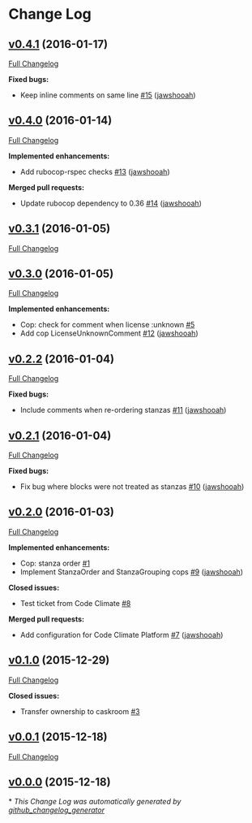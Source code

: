 # Change Log

## [v0.4.1](https://github.com/caskroom/rubocop-cask/tree/v0.4.1) (2016-01-17)
[Full Changelog](https://github.com/caskroom/rubocop-cask/compare/v0.4.0...v0.4.1)

**Fixed bugs:**

- Keep inline comments on same line [\#15](https://github.com/caskroom/rubocop-cask/pull/15) ([jawshooah](https://github.com/jawshooah))

## [v0.4.0](https://github.com/caskroom/rubocop-cask/tree/v0.4.0) (2016-01-14)
[Full Changelog](https://github.com/caskroom/rubocop-cask/compare/v0.3.1...v0.4.0)

**Implemented enhancements:**

- Add rubocop-rspec checks [\#13](https://github.com/caskroom/rubocop-cask/pull/13) ([jawshooah](https://github.com/jawshooah))

**Merged pull requests:**

- Update rubocop dependency to 0.36 [\#14](https://github.com/caskroom/rubocop-cask/pull/14) ([jawshooah](https://github.com/jawshooah))

## [v0.3.1](https://github.com/caskroom/rubocop-cask/tree/v0.3.1) (2016-01-05)
[Full Changelog](https://github.com/caskroom/rubocop-cask/compare/v0.3.0...v0.3.1)

## [v0.3.0](https://github.com/caskroom/rubocop-cask/tree/v0.3.0) (2016-01-05)
[Full Changelog](https://github.com/caskroom/rubocop-cask/compare/v0.2.2...v0.3.0)

**Implemented enhancements:**

- Cop: check for comment when license :unknown [\#5](https://github.com/caskroom/rubocop-cask/issues/5)
- Add cop LicenseUnknownComment [\#12](https://github.com/caskroom/rubocop-cask/pull/12) ([jawshooah](https://github.com/jawshooah))

## [v0.2.2](https://github.com/caskroom/rubocop-cask/tree/v0.2.2) (2016-01-04)
[Full Changelog](https://github.com/caskroom/rubocop-cask/compare/v0.2.1...v0.2.2)

**Fixed bugs:**

- Include comments when re-ordering stanzas [\#11](https://github.com/caskroom/rubocop-cask/pull/11) ([jawshooah](https://github.com/jawshooah))

## [v0.2.1](https://github.com/caskroom/rubocop-cask/tree/v0.2.1) (2016-01-04)
[Full Changelog](https://github.com/caskroom/rubocop-cask/compare/v0.2.0...v0.2.1)

**Fixed bugs:**

- Fix bug where blocks were not treated as stanzas [\#10](https://github.com/caskroom/rubocop-cask/pull/10) ([jawshooah](https://github.com/jawshooah))

## [v0.2.0](https://github.com/caskroom/rubocop-cask/tree/v0.2.0) (2016-01-03)
[Full Changelog](https://github.com/caskroom/rubocop-cask/compare/v0.1.0...v0.2.0)

**Implemented enhancements:**

- Cop: stanza order [\#1](https://github.com/caskroom/rubocop-cask/issues/1)
- Implement StanzaOrder and StanzaGrouping cops [\#9](https://github.com/caskroom/rubocop-cask/pull/9) ([jawshooah](https://github.com/jawshooah))

**Closed issues:**

- Test ticket from Code Climate [\#8](https://github.com/caskroom/rubocop-cask/issues/8)

**Merged pull requests:**

- Add configuration for Code Climate Platform [\#7](https://github.com/caskroom/rubocop-cask/pull/7) ([jawshooah](https://github.com/jawshooah))

## [v0.1.0](https://github.com/caskroom/rubocop-cask/tree/v0.1.0) (2015-12-29)
[Full Changelog](https://github.com/caskroom/rubocop-cask/compare/v0.0.1...v0.1.0)

**Closed issues:**

- Transfer ownership to caskroom [\#3](https://github.com/caskroom/rubocop-cask/issues/3)

## [v0.0.1](https://github.com/caskroom/rubocop-cask/tree/v0.0.1) (2015-12-18)
[Full Changelog](https://github.com/caskroom/rubocop-cask/compare/v0.0.0...v0.0.1)

## [v0.0.0](https://github.com/caskroom/rubocop-cask/tree/v0.0.0) (2015-12-18)


\* *This Change Log was automatically generated by [github_changelog_generator](https://github.com/skywinder/Github-Changelog-Generator)*